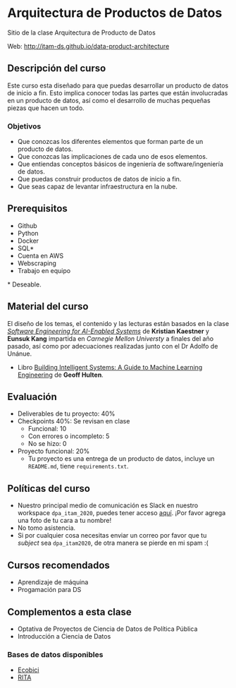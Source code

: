 # Arquitectura de Productos de Datos
Sitio de la clase Arquitectura de Producto de Datos

Web: http://itam-ds.github.io/data-product-architecture

## Descripción del curso

Este curso esta diseñado para que puedas desarrollar un producto de datos de inicio a fin. Esto implica conocer todas las partes que están involucradas en un producto de datos, así como el desarrollo de muchas pequeñas piezas que hacen un todo.

### Objetivos

+ Que conozcas los diferentes elementos que forman parte de un producto de datos.
+ Que conozcas las implicaciones de cada uno de esos elementos.
+ Que entiendas conceptos básicos de ingeniería de software/ingeniería de datos.
+ Que puedas construir productos de datos de inicio a fin.
+ Que seas capaz de levantar infraestructura en la nube.


## Prerequisitos

+ Github
+ Python
+ Docker
+ SQL\*
+ Cuenta en AWS
+ Webscraping
+ Trabajo en equipo

\* Deseable.


## Material del curso

El diseño de los temas, el contenido y las lecturas están basados en la clase [*Software Engineering for AI-Enabled Systems*](https://ckaestne.github.io/seai/) de **Kristian Kaestner** y **Eunsuk Kang** impartida en *Carnegie Mellon Universty* a finales del año pasado, así como por adecuaciones realizadas junto con el Dr Adolfo de Unánue.

+ Libro [Building Intelligent Systems: A Guide to Machine Learning Engineering](https://www.amazon.com.mx/Building-Intelligent-Systems-Learning-Engineering-ebook/dp/B07B91WQHR/ref=sr_1_1?__mk_es_MX=%C3%85M%C3%85%C5%BD%C3%95%C3%91&keywords=building+intelligent+systems&qid=1579111267&sr=8-1) de **Geoff Hulten**.

## Evaluación

+ Deliverables de tu proyecto: 40%
+ Checkpoints 40%: Se revisan en clase
  + Funcional: 10
  + Con errores o incompleto: 5
  + No se hizo: 0
+ Proyecto funcional: 20%
  + Tu proyecto es una entrega de un producto de datos, incluye un `README.md`, tiene `requirements.txt`.


## Políticas del curso

+ Nuestro principal medio de comunicación es Slack en nuestro workspace `dpa_itam_2020`, puedes tener acceso [aquí](https://join.slack.com/t/dpaitam2020workspace/shared_invite/enQtODk0Njk4NjkwMjU5LTI1ZWQ2ZGE4NTAyNDAyY2U2MzkzN2I0NWM1YWNiMDRhMzE3MTU4YTk5YjY4NWVjZjkxYThhY2M1ZTViODhkMGI). ¡Por favor agrega una foto de tu cara a tu nombre!
+ No tomo asistencia.
+ Si por cualquier cosa necesitas enviar un correo por favor que tu *subject* sea `dpa_itam2020`, de otra manera se pierde en mi spam :(

## Cursos recomendados

+ Aprendizaje de máquina
+ Progamación para DS

## Complementos a esta clase

+ Optativa de Proyectos de Ciencia de Datos de Política Pública
+ Introducción a Ciencia de Datos


### Bases de datos disponibles

+ [Ecobici](https://www.ecobici.cdmx.gob.mx/es/informacion-del-servicio/open-data)
+ [RITA](http://stat-computing.org/dataexpo/2009/the-data.html)
